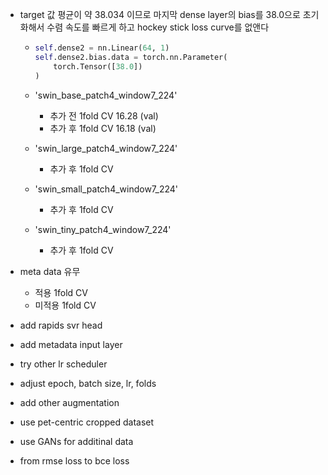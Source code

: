 * target 값 평균이 약 38.034 이므로 마지막 dense layer의 bias를 38.0으로 초기화해서  수렴 속도를 빠르게 하고 hockey stick loss curve를 없앤다

  * ```python
    self.dense2 = nn.Linear(64, 1)
    self.dense2.bias.data = torch.nn.Parameter(
        torch.Tensor([38.0])
    )
    ```

  * 'swin_base_patch4_window7_224'

    * 추가 전 1fold CV 16.28 (val)
    * 추가 후 1fold CV 16.18 (val)
    
  * 'swin_large_patch4_window7_224'
  
    * 추가 후 1fold CV 
  
  * 'swin_small_patch4_window7_224'
  
    * 추가 후 1fold CV
  
  * 'swin_tiny_patch4_window7_224'
  
    * 추가 후 1fold CV
  
* meta data 유무

  * 적용 1fold CV
  * 미적용 1fold CV


* add rapids svr head
* add metadata input layer
* try other lr scheduler
* adjust epoch, batch size, lr, folds
* add other augmentation
* use pet-centric cropped dataset 
* use GANs for additinal data
* from rmse loss to bce loss